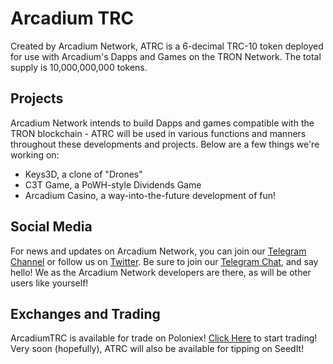 # Arcadium TRC

Created by Arcadium Network, ATRC is a 6-decimal TRC-10 token deployed for use with Arcadium's Dapps and Games on the TRON Network. The total supply is 10,000,000,000 tokens.

## Projects

Arcadium Network intends to build Dapps and games compatible with the TRON blockchain - ATRC will be used in various functions and manners throughout these developments and projects. Below are a few things we're working on:

 - Keys3D, a clone of "Drones"
 - C3T Game, a PoWH-style Dividends Game
 - Arcadium Casino, a way-into-the-future development of fun!

## Social Media

For news and updates on Arcadium Network, you can join our [Telegram Channel](https://t.me/ATRCNews) or follow us on [Twitter](https://twitter.com/ArcadiumTRX). Be sure to join our [Telegram Chat](https://t.me/ATRCChat), and say hello! We as the Arcadium Network developers are there, as will be other users like yourself!

## Exchanges and Trading
ArcadiumTRC is available for trade on Poloniex! [Click Here](https://poloniex.org/exchange?id=380) to start trading!
Very soon (hopefully), ATRC will also be available for tipping on SeedIt!
